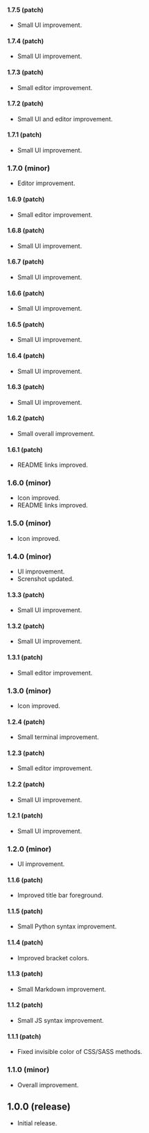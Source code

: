#### 1.7.5 (patch)
- Small UI improvement.

#### 1.7.4 (patch)
- Small UI improvement.

#### 1.7.3 (patch)
- Small editor improvement.

#### 1.7.2 (patch)
- Small UI and editor improvement.

#### 1.7.1 (patch)
- Small UI improvement.

### 1.7.0 (minor)
- Editor improvement.

#### 1.6.9 (patch)
- Small editor improvement.

#### 1.6.8 (patch)
- Small UI improvement.

#### 1.6.7 (patch)
- Small UI improvement.

#### 1.6.6 (patch)
- Small UI improvement.

#### 1.6.5 (patch)
- Small UI improvement.

#### 1.6.4 (patch)
- Small UI improvement.

#### 1.6.3 (patch)
- Small UI improvement.

#### 1.6.2 (patch)
- Small overall improvement.

#### 1.6.1 (patch)
- README links improved.

### 1.6.0 (minor)
- Icon improved.
- README links improved.

### 1.5.0 (minor)
- Icon improved.

### 1.4.0 (minor)
- UI improvement.
- Screnshot updated.

#### 1.3.3 (patch)
- Small UI improvement.

#### 1.3.2 (patch)
- Small UI improvement.

#### 1.3.1 (patch)
- Small editor improvement.

### 1.3.0 (minor)
- Icon improved.

#### 1.2.4 (patch)
- Small terminal improvement.

#### 1.2.3 (patch)
- Small editor improvement.

#### 1.2.2 (patch)
- Small UI improvement.

#### 1.2.1 (patch)
- Small UI improvement.

### 1.2.0 (minor)
- UI improvement.

#### 1.1.6 (patch)
- Improved title bar foreground.

#### 1.1.5 (patch)
- Small Python syntax improvement.

#### 1.1.4 (patch)
- Improved bracket colors.

#### 1.1.3 (patch)
- Small Markdown improvement.

#### 1.1.2 (patch)
- Small JS syntax improvement.

#### 1.1.1 (patch)
- Fixed invisible color of CSS/SASS methods.

### 1.1.0 (minor)
- Overall improvement.

## 1.0.0 (release)
- Initial release.
